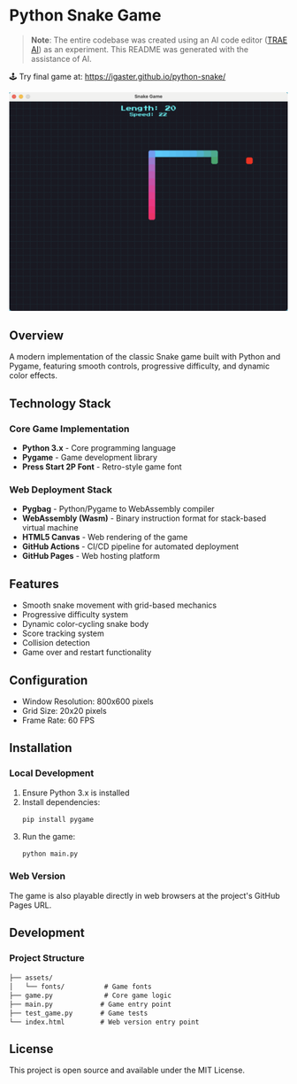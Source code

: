 # Python Snake Game

> **Note**: The entire codebase was created using an AI code editor ([TRAE AI](https://www.trae.ai/)) as an experiment. This README was generated with the assistance of AI.

🕹️ Try final game at:  https://igaster.github.io/python-snake/

![Snake Game Screenshot](assets/screenshot.png)

## Overview
A modern implementation of the classic Snake game built with Python and Pygame, featuring smooth controls, progressive difficulty, and dynamic color effects.

## Technology Stack

### Core Game Implementation
- **Python 3.x** - Core programming language
- **Pygame** - Game development library
- **Press Start 2P Font** - Retro-style game font

### Web Deployment Stack
- **Pygbag** - Python/Pygame to WebAssembly compiler
- **WebAssembly (Wasm)** - Binary instruction format for stack-based virtual machine
- **HTML5 Canvas** - Web rendering of the game
- **GitHub Actions** - CI/CD pipeline for automated deployment
- **GitHub Pages** - Web hosting platform

## Features
- Smooth snake movement with grid-based mechanics
- Progressive difficulty system
- Dynamic color-cycling snake body
- Score tracking system
- Collision detection
- Game over and restart functionality

## Configuration
- Window Resolution: 800x600 pixels
- Grid Size: 20x20 pixels
- Frame Rate: 60 FPS

## Installation

### Local Development
1. Ensure Python 3.x is installed
2. Install dependencies:
   ```bash
   pip install pygame
   ```
3. Run the game:
   ```bash
   python main.py
   ```

### Web Version
The game is also playable directly in web browsers at the project's GitHub Pages URL.

## Development

### Project Structure
```
├── assets/
│   └── fonts/          # Game fonts
├── game.py             # Core game logic
├── main.py            # Game entry point
├── test_game.py       # Game tests
└── index.html         # Web version entry point
```

## License
This project is open source and available under the MIT License.
